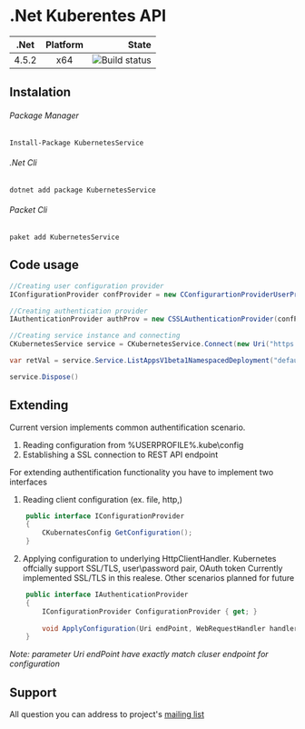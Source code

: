 # .Net Kuberentes API

| .Net          | Platform           | State  |
| ------------- |:-------------:| -----:|
| 4.5.2      | x64 | ![Build status](https://ci.appveyor.com/api/projects/status/k3l5hs99umx2kmbl?svg=true) |

## Instalation

###### Package Manager
```Install-Package KubernetesService```
###### .Net Cli
```dotnet add package KubernetesService```
###### Packet Cli
```paket add KubernetesService```

## Code usage

``` csharp
//Creating user configuration provider
IConfigurationProvider confProvider = new CConfigurartionProviderUserProfile();

//Creating authentication provider
IAuthenticationProvider authProv = new CSSLAuthenticationProvider(confProvider);

//Creating service instance and connecting
CKubernetesService service = CKubernetesService.Connect(new Uri("https://<you_cluster_here>"), authProv);

var retVal = service.Service.ListAppsV1beta1NamespacedDeployment("default");

service.Dispose()
 ```

## Extending

Current version implements common authentification scenario. 
1) Reading configuration from %USERPROFILE%\.kube\config
2) Establishing a SSL connection to REST API endpoint 

For extending authentification functionality you have to implement two interfaces
1) Reading client configuration (ex. file, http,)
``` csharp
    public interface IConfigurationProvider
    {
        CKubernatesConfig GetConfiguration();
    }
``` 
2) Applying configuration to underlying HttpClientHandler. 
   Kubernetes offcially support SSL/TLS, user\password pair, OAuth token 
   Currently implemented SSL/TLS in this realese. Other scenarios planned for future
``` csharp
    public interface IAuthenticationProvider
    {
        IConfigurationProvider ConfigurationProvider { get; }
        
        void ApplyConfiguration(Uri endPoint, WebRequestHandler handler);
    }
```
 *Note: parameter Uri endPoint have exactly match cluser endpoint for configuration*
 
 ## Support

All question you can address to project's [mailing list](https://groups.google.com/d/forum/net-kubernetes-api-mailing-list) 



